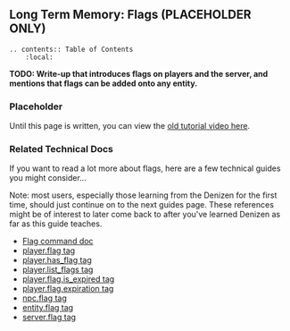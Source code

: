 Long Term Memory: Flags (PLACEHOLDER ONLY)
-----------------------

```eval_rst
.. contents:: Table of Contents
    :local:
```

**TODO: Write-up that introduces flags on players and the server, and mentions that flags can be added onto any entity.**

### Placeholder

Until this page is written, you can view the [old tutorial video here](https://one.denizenscript.com/denizen/vids/Memory%20(Flags%20and%20Definitions)).

### Related Technical Docs

If you want to read a lot more about flags, here are a few technical guides you might consider...

Note: most users, especially those learning from the Denizen for the first time, should just continue on to the next guides page. These references might be of interest to later come back to after you've learned Denizen as far as this guide teaches.

- [Flag command doc](https://one.denizenscript.com/denizen/cmds/flag)
- [player.flag tag](https://one.denizenscript.com/denizen/tags/player.flag)
- [player.has_flag tag](https://one.denizenscript.com/denizen/tags/player.has_flag)
- [player.list_flags tag](https://one.denizenscript.com/denizen/tags/player.list_flags)
- [player.flag.is_expired tag](https://one.denizenscript.com/denizen/tags/player.flag.is_expired)
- [player.flag.expiration tag](https://one.denizenscript.com/denizen/tags/player.flag.expiration)
- [npc.flag tag](https://one.denizenscript.com/denizen/tags/npc.flag)
- [entity.flag tag](https://one.denizenscript.com/denizen/tags/entity.flag)
- [server.flag tag](https://one.denizenscript.com/denizen/tags/server.flag)
